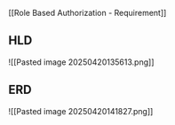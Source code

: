 [[Role Based Authorization - Requirement]]
## HLD
![[Pasted image 20250420135613.png]]
## ERD
![[Pasted image 20250420141827.png]]